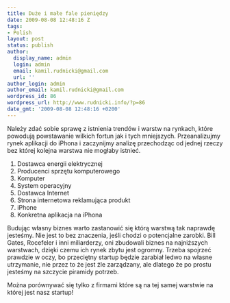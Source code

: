 ```yaml
---
title: Duże i małe fale pieniędzy
date: 2009-08-08 12:48:16 Z
tags:
- Polish
layout: post
status: publish
author:
  display_name: admin
  login: admin
  email: kamil.rudnicki@gmail.com
  url: ''
author_login: admin
author_email: kamil.rudnicki@gmail.com
wordpress_id: 86
wordpress_url: http://www.rudnicki.info/?p=86
date_gmt: '2009-08-08 12:48:16 +0200'
---
```


<div id="_mcePaste" style="position: absolute; left: -10000px; top: 0px; width: 1px; height: 1px; overflow-x: hidden; overflow-y: hidden;">Należy zdać sobie sprawę z istnienia trendów i warstw na rynkach, które powodują powstawanie wilkich fortun jak i tych mniejszych. Przeanalizujmy rynek aplikacji do iPhona i zaczynijmy analizę przechodząc od jednej rzeczy bez której kolejna warstwa nie mogłaby istnieć.</div>
<div id="_mcePaste" style="position: absolute; left: -10000px; top: 0px; width: 1px; height: 1px; overflow-x: hidden; overflow-y: hidden;">Dostawca energii elektrycznej</div>
<div id="_mcePaste" style="position: absolute; left: -10000px; top: 0px; width: 1px; height: 1px; overflow-x: hidden; overflow-y: hidden;">Producenci sprzętu komputerowego</div>
<div id="_mcePaste" style="position: absolute; left: -10000px; top: 0px; width: 1px; height: 1px; overflow-x: hidden; overflow-y: hidden;">Komputer</div>
<div id="_mcePaste" style="position: absolute; left: -10000px; top: 0px; width: 1px; height: 1px; overflow-x: hidden; overflow-y: hidden;">Dostawca Internet</div>
<div id="_mcePaste" style="position: absolute; left: -10000px; top: 0px; width: 1px; height: 1px; overflow-x: hidden; overflow-y: hidden;">Strona internetowa reklamująca produkt</div>
<div id="_mcePaste" style="position: absolute; left: -10000px; top: 0px; width: 1px; height: 1px; overflow-x: hidden; overflow-y: hidden;">iPhone</div>
<div id="_mcePaste" style="position: absolute; left: -10000px; top: 0px; width: 1px; height: 1px; overflow-x: hidden; overflow-y: hidden;">Konkretna aplikacja na iPhona</div>
<div id="_mcePaste" style="position: absolute; left: -10000px; top: 0px; width: 1px; height: 1px; overflow-x: hidden; overflow-y: hidden;">Budując własny biznes warto zastanowić się którą warstwą tak naprawdę jesteśmy. Nie jest to bez znaczenia, jeśli chodzi o potencjalne zarobki. Bill Gates, Rocefeler i inni miliarderzy, oni zbudowali biznes na najniższych warstwach, dzięki czemu ich rynek zbytu jest ogromny. Trzeba spojrzeć prawdzie w oczy, bo przeciętny startup będzie zarabiał ledwo na własne utrzymanie, nie przez to że jest źle zarządzany, ale dlatego że po prostu jesteśmy na szczycie piramidy potrzeb.</div>
<div id="_mcePaste" style="position: absolute; left: -10000px; top: 0px; width: 1px; height: 1px; overflow-x: hidden; overflow-y: hidden;">Można porównywać się tylko z firmami które są na tej samej warstwie na której jedzie nasz startup!</div>
<p>Należy zdać sobie sprawę z istnienia trendów i warstw na rynkach, które powodują powstawanie wilkich fortun jak i tych mniejszych. Przeanalizujmy rynek aplikacji do iPhona i zaczynijmy analizę przechodząc od jednej rzeczy bez której kolejna warstwa nie mogłaby istnieć.</p>
<ol>
<li>Dostawca energii elektrycznej</li>
<li>Producenci sprzętu komputerowego</li>
<li>Komputer</li>
<li>System operacyjny</li>
<li>Dostawca Internet</li>
<li>Strona internetowa reklamująca produkt</li>
<li>iPhone</li>
<li>Konkretna aplikacja na iPhona</li>
</ol>
<p>Budując własny biznes warto zastanowić się którą warstwą tak naprawdę jesteśmy. Nie jest to bez znaczenia, jeśli chodzi o potencjalne zarobki. Bill Gates, Rocefeler i inni miliarderzy, oni zbudowali biznes na najniższych warstwach, dzięki czemu ich rynek zbytu jest ogromny. Trzeba spojrzeć prawdzie w oczy, bo przeciętny startup będzie zarabiał ledwo na własne utrzymanie, nie przez to że jest źle zarządzany, ale dlatego że po prostu jesteśmy na szczycie piramidy potrzeb.</p>
<p>Można porównywać się tylko z firmami które są na tej samej warstwie na której jest nasz startup!</p>
